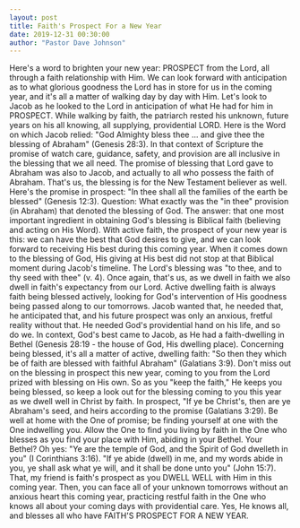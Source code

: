 ```yaml
---
layout: post
title: Faith's Prospect For a New Year
date: 2019-12-31 00:30:00
author: "Pastor Dave Johnson"
---
```


Here's a word to brighten your new year: PROSPECT from the Lord, all through a faith relationship with Him.  We can look forward with anticipation as to what glorious goodness the Lord has in store for us in the coming year, and it's all a matter of walking day by day with Him.  Let's look to Jacob as he looked to the Lord in anticipation of what He had for him in PROSPECT.   While walking by faith, the patriarch rested his unknown, future years on his all knowing, all supplying, providential LORD.  Here is the Word on which Jacob relied:  "God Almighty bless thee ... and give thee the blessing of Abraham" (Genesis 28:3).  In that context of Scripture the promise of watch care, guidance, safety, and provision are all inclusive in the blessing that we all need.  The promise of blessing that Lord gave to Abraham was also to Jacob, and actually to all who possess the faith of Abraham.  That's us, the blessing is for the New Testament believer as well.  Here's the promise in prospect: "In thee shall all the families of the earth be blessed" (Genesis 12:3).  Question: What exactly was the "in thee" provision (in Abraham) that denoted the blessing of God.  The answer: that one most important ingredient in obtaining God's blessing is Biblical faith (believing and acting on His Word).  With active faith, the prospect of your new year is this: we can have the best that God desires to give, and we can look forward to receiving His best during this coming year.  When it comes down to the blessing of God, His giving at His best did not stop at that Biblical moment during Jacob's timeline.  The Lord's blessing  was "to thee, and to thy seed with thee" (v. 4).  Once again, that's us, as we dwell in faith we also dwell in faith's expectancy from our Lord.  Active dwelling faith is always faith being blessed actively, looking for God's intervention of His goodness being passed along to our tomorrows.  Jacob wanted that, he needed that, he anticipated that, and his future prospect was only an anxious, fretful reality without that.  He needed God's providential hand on his life, and so do we.  In context, God's best came to Jacob, as He had a faith-dwelling in Bethel (Genesis 28:19 - the house of God, His dwelling place).  Concerning being blessed, it's all a matter of active, dwelling faith: "So then they which be of faith are blessed with faithful Abraham" (Galatians 3:9).  Don't miss out on the blessing in prospect this new year, coming to you from the Lord prized with blessing on His own.  So as you "keep the faith," He keeps you being blessed, so keep a look out for the blessing coming to you this year as we dwell well in Christ by faith.  In prospect, "If ye be Christ's, then are ye Abraham's seed, and heirs according to the promise (Galatians 3:29).  Be well at home with the One of promise; be finding yourself at one with the One indwelling you.  Allow the One to find you living by faith in the One who blesses as you find your place with Him, abiding in your Bethel.   Your Bethel?  Oh yes: "Ye are the temple of God, and the Spirit of God dwelleth in you" (I Corinthians 3:16).   "If ye abide (dwell) in me, and my words abide in you, ye shall ask what ye will, and it shall be done unto you" (John 15:7).  That, my friend is faith's prospect as you DWELL WELL with Him in this coming year.  Then, you can face all of your unknown tomorrows without an anxious heart this coming year, practicing restful faith in the One who knows all about your coming days with providential care.  Yes, He knows all, and blesses all who have FAITH'S PROSPECT FOR A NEW YEAR.